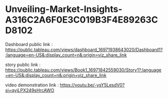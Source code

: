 # Unveiling-Market-Insights-A316C2A6F0E3C019B3F4E89263CD8102


Dashboard public link : https://public.tableau.com/views/dashboard_16971938643020/Dashboard1?:language=en-US&:display_count=n&:origin=viz_share_link

story public link  : https://public.tableau.com/views/Book1_16971842559030/Story1?:language=en-US&:display_count=n&:origin=viz_share_link

video demonstration link  : https://youtu.be/-ysY5LesdV0?si=qyjLPX249sHrcAWO
